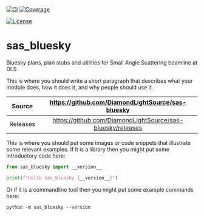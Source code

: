 [![CI](https://github.com/DiamondLightSource/sas-bluesky/actions/workflows/ci.yml/badge.svg)](https://github.com/DiamondLightSource/sas-bluesky/actions/workflows/ci.yml)
[![Coverage](https://codecov.io/gh/DiamondLightSource/sas-bluesky/branch/main/graph/badge.svg)](https://codecov.io/gh/DiamondLightSource/sas-bluesky)

[![License](https://img.shields.io/badge/License-Apache%202.0-blue.svg)](https://www.apache.org/licenses/LICENSE-2.0)

# sas_bluesky

Bluesky plans, plan stubs and utilities for Small Angle Scattering beamline at DLS

This is where you should write a short paragraph that describes what your module does,
how it does it, and why people should use it.

Source          | <https://github.com/DiamondLightSource/sas-bluesky>
:---:           | :---:
Releases        | <https://github.com/DiamondLightSource/sas-bluesky/releases>

This is where you should put some images or code snippets that illustrate
some relevant examples. If it is a library then you might put some
introductory code here:

```python
from sas_bluesky import __version__

print(f"Hello sas_bluesky {__version__}")
```

Or if it is a commandline tool then you might put some example commands here:

```
python -m sas_bluesky --version
```
